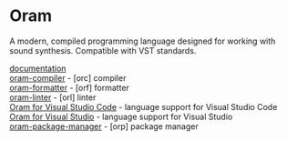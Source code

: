 # Oram
A modern, compiled programming language designed for working with sound synthesis. Compatible with VST standards.

[documentation](https://primeeagle.github.io/Oram-Docs/)\
[oram-compiler](https://github.com/PrimeEagle/oram-compiler) - [orc] compiler\
[oram-formatter](https://github.com/PrimeEagle/oram-formatter) - [orf] formatter\
[oram-linter](https://github.com/PrimeEagle/oram-linter) - [orl] linter\
[Oram for Visual Studio Code](https://github.com/PrimeEagle/Concerto-for-VS-Code) - language support for Visual Studio Code\
[Oram for Visual Studio](https://github.com/PrimeEagle/Concerto-for-Visual-Studio) - language support for Visual Studio\
[oram-package-manager](https://github.com/PrimeEagle/oram-package-manager) - [orp] package manager
